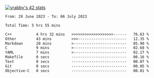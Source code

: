 
[![yrabby's 42 stats](https://badge42.vercel.app/api/v2/cljfd5ku6003508mg283uc00s/stats?cursusId=21&coalitionId=64)](https://github.com/JaeSeoKim/badge42)

<!--START_SECTION:waka-->

```txt
From: 29 June 2023 - To: 06 July 2023

Total Time: 5 hrs 55 mins

C++           4 hrs 32 mins   >>>>>>>>>>>>>>>>>>>------   76.63 %
Other         43 mins         >>>----------------------   12.35 %
Markdown      20 mins         >------------------------   05.90 %
C             9 mins          >------------------------   02.68 %
YAML          7 mins          >------------------------   02.17 %
Makefile      0 secs          -------------------------   00.16 %
Text          0 secs          -------------------------   00.07 %
Git           0 secs          -------------------------   00.05 %
Objective-C   0 secs          -------------------------   00.01 %
```

<!--END_SECTION:waka-->